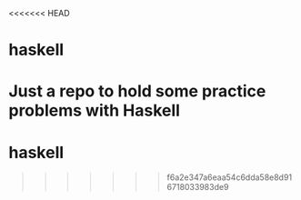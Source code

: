 <<<<<<< HEAD

haskell
====

Just a repo to hold some practice problems with Haskell
=======
haskell
=======
>>>>>>> f6a2e347a6eaa54c6dda58e8d916718033983de9
